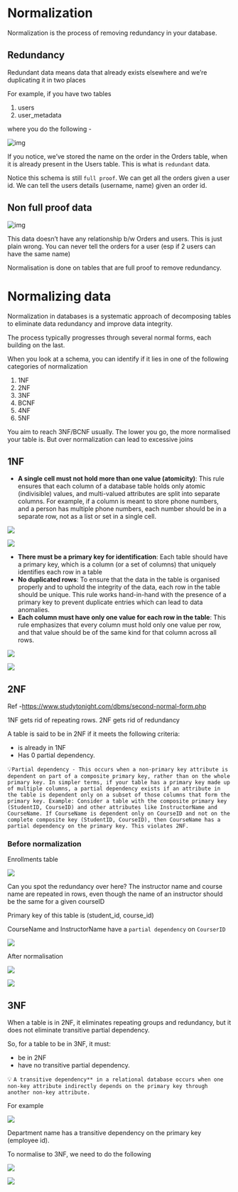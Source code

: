 # **Normalization**

Normalization is the process of removing redundancy in your database.

## Redundancy

Redundant data means data that already exists elsewhere and we’re duplicating it in two places

For example, if you have two tables

1. users
2. user_metadata

where you do the following -

![img](./one.webp)

If you notice, we’ve stored the name on the order in the Orders table, when it is already present in the Users table. This is what is `redundant` data.

Notice this schema is still `full proof`. We can get all the orders given a user id. We can tell the users details (username, name) given an order id.

## Non full proof data

![img](./two.webp)

This data doesn’t have any relationship b/w Orders and users. This is just plain wrong. You can never tell the orders for a user (esp if 2 users can have the same name)

Normalisation is done on tables that are full proof to remove redundancy.

# Normalizing data

Normalization in databases is a systematic approach of decomposing tables to eliminate data redundancy and improve data integrity.

The process typically progresses through several normal forms, each building on the last.

When you look at a schema, you can identify if it lies in one of the following categories of normalization

1. 1NF
2. 2NF
3. 3NF
4. BCNF
5. 4NF
6. 5NF

You aim to reach 3NF/BCNF usually. The lower you go, the more normalised your table is. But over normalization can lead to excessive joins

## 1NF

- **A single cell must not hold more than one value (atomicity)**: This rule ensures that each column of a database table holds only atomic (indivisible) values, and multi-valued attributes are split into separate columns. For example, if a column is meant to store phone numbers, and a person has multiple phone numbers, each number should be in a separate row, not as a list or set in a single cell.

![](./three.webp)

![](./four.webp)

- **There must be a primary key for identification**: Each table should have a primary key, which is a column (or a set of columns) that uniquely identifies each row in a table
- **No duplicated rows**: To ensure that the data in the table is organised properly and to uphold the integrity of the data, each row in the table should be unique. This rule works hand-in-hand with the presence of a primary key to prevent duplicate entries which can lead to data anomalies.
- **Each column must have only one value for each row in the table**: This rule emphasizes that every column must hold only one value per row, and that value should be of the same kind for that column across all rows.

![](./five.webp)

![](./six.webp)

## 2NF

Ref -https://www.studytonight.com/dbms/second-normal-form.php

1NF gets rid of repeating rows. 2NF gets rid of redundancy

A table is said to be in 2NF if it meets the following criteria:

- is already in 1NF
- Has 0 partial dependency.

💡`Partial dependency - This occurs when a non-primary key attribute is dependent on part of a composite primary key, rather than on the whole primary key. In simpler terms, if your table has a primary key made up of multiple columns, a partial dependency exists if an attribute in the table is dependent only on a subset of those columns that form the primary key.
Example: Consider a table with the composite primary key (StudentID, CourseID) and other attributes like InstructorName and CourseName. If CourseName is dependent only on CourseID and not on the complete composite key (StudentID, CourseID), then CourseName has a partial dependency on the primary key. This violates 2NF.`

### Before normalization

Enrollments table

![](./sevem.webp)

Can you spot the redundancy over here? The instructor name and course name are repeated in rows, even though the name of an instructor should be the same for a given courseID

Primary key of this table is (student_id, course_id)

CourseName and InstructorName have a `partial dependency` on `CourserID`

![](./eight.webp)

After normalisation

![](./nine.webp)

![](./ten.webp)

## 3NF

When a table is in 2NF, it eliminates repeating groups and redundancy, but it does not eliminate transitive partial dependency.

So, for a table to be in 3NF, it must:

- be in 2NF
- have no transitive partial dependency.

💡 `A transitive dependency** in a relational database occurs when one non-key attribute indirectly depends on the primary key through another non-key attribute.`

For example

![](./11.webp)

Department name has a transitive dependency on the primary key (employee id).

To normalise to 3NF, we need to do the following

![](./12.webp)

![](./13.webp)
